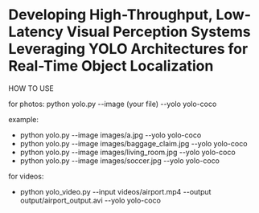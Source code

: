 # Developing High-Throughput, Low-Latency Visual Perception Systems Leveraging YOLO Architectures for Real-Time Object Localization

HOW TO USE

for photos:
python yolo.py --image (your file) --yolo yolo-coco

example:
- python yolo.py --image images/a.jpg --yolo yolo-coco
- python yolo.py --image images/baggage_claim.jpg --yolo yolo-coco
- python yolo.py --image images/living_room.jpg --yolo yolo-coco
- python yolo.py --image images/soccer.jpg --yolo yolo-coco

for videos:
- python yolo_video.py --input videos/airport.mp4 --output output/airport_output.avi --yolo yolo-coco

